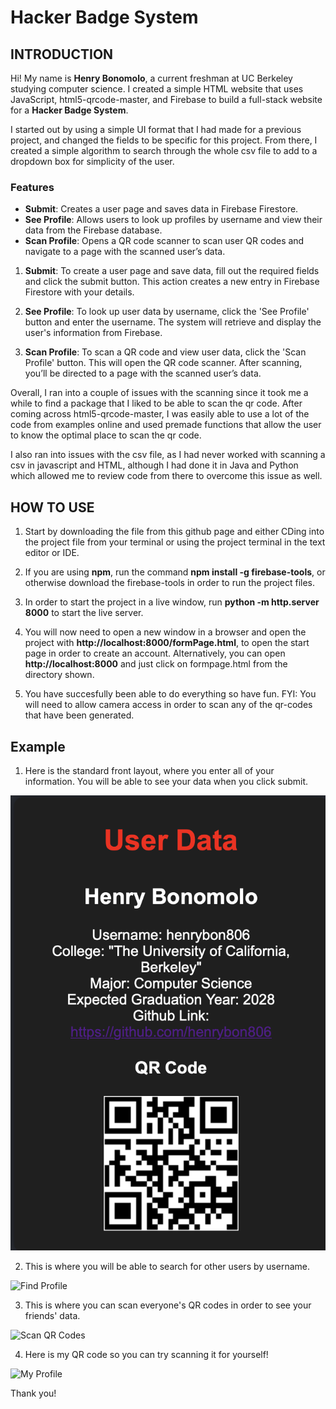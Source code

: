 # Hacker Badge System

## INTRODUCTION

Hi! My name is **Henry Bonomolo**, a current freshman at UC Berkeley studying computer science. I created a simple HTML website that uses JavaScript, html5-qrcode-master, and Firebase to build a full-stack website for a **Hacker Badge System**.

I started out by using a simple UI format that I had made for a previous project, and changed the fields to be specific for this project. From there, I created a simple algorithm to search through the whole csv file to add to a dropdown box for simplicity of the user.

### Features
- **Submit**: Creates a user page and saves data in Firebase Firestore.
- **See Profile**: Allows users to look up profiles by username and view their data from the Firebase database.
- **Scan Profile**: Opens a QR code scanner to scan user QR codes and navigate to a page with the scanned user’s data.

1. **Submit**: To create a user page and save data, fill out the required fields and click the submit button. This action creates a new entry in Firebase Firestore with your details.

2. **See Profile**: To look up user data by username, click the 'See Profile' button and enter the username. The system will retrieve and display the user's information from Firebase.

3. **Scan Profile**: To scan a QR code and view user data, click the 'Scan Profile' button. This will open the QR code scanner. After scanning, you’ll be directed to a page with the scanned user’s data.

Overall, I ran into a couple of issues with the scanning since it took me a while to find a package that I liked to be able to scan the qr code. After coming across html5-qrcode-master, I was easily able to use a lot of the code from examples online and used premade functions that allow the user to know the optimal place to scan the qr code.

I also ran into issues with the csv file, as I had never worked with scanning a csv in javascript and HTML, although I had done it in Java and Python which allowed me to review code from there to overcome this issue as well. 

## HOW TO USE

1. Start by downloading the file from this github page and either CDing into the project file from your terminal or using the project terminal in the text editor or IDE. 

2. If you are using **npm**, run the command **npm install -g firebase-tools**, or otherwise download the firebase-tools in order to run the project files.

3. In order to start the project in a live window, run **python -m http.server 8000** to start the live server.

4. You will now need to open a new window in a browser and open the project with **http://localhost:8000/formPage.html**, to open the start page in order to create an account. Alternatively, you can open **http://localhost:8000** and just click on formpage.html from the directory shown.

5. You have succesfully been able to do everything so have fun. FYI: You will need to allow camera access in order to scan any of the qr-codes that have been generated. 

## Example

1. Here is the standard front layout, where you enter all of your information. You will be able to see your data when you click submit.

![Homepage](https://github.com/henrybon806/hackathons/blob/e26f130b40e96a63173a7112ccc895132b4d3674/Images/MyProfile.png)

2. This is where you will be able to search for other users by username.

![Find Profile](https://github.com/hbono806/hackathons/blob/origin/findprofile.png?raw=true)

3. This is where you can scan everyone's QR codes in order to see your friends' data.

![Scan QR Codes](https://github.com/hbono806/hackathons/blob/origin/scan.png?raw=true)

4. Here is my QR code so you can try scanning it for yourself!

![My Profile](https://github.com/hbono806/hackathons/blob/origin/MyProfile.png?raw=true)

Thank you!

